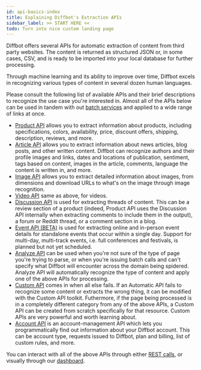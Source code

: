 ```yaml
---
id: api-basics-index
title: Explaining Diffbot's Extraction APIs
sidebar_label: >> START HERE <<
todo: Turn into nice custom landing page
---
```


Diffbot offers several APIs for automatic extraction of content from third party websites. The content is returned as structured JSON or, in some cases, CSV, and is ready to be imported into your local database for further processing.

Through machine learning and its ability to improve over time, Diffbot excels in recognizing various types of content in several dozen human languages.

Please consult the following list of available APIs and their brief descriptions to recognize the use case you're interested in. Almost all of the APIs below can be used in tandem with out [batch services](cb-basics-index) and applied to a wide range of links at once.

- [Product API](api-basics-product) allows you to extract information about products, including specifications, colors, availability, price, discount offers, shipping, description, reviews, and more.
- [Article API](api-basics-article) allows you to extract information about news articles, blog posts, and other written content. Diffbot can recognize authors and their profile images and links, dates and locations of publication, sentiment, tags based on content, images in the article, comments, language the content is written in, and more.
- [Image API](api-basics-image) allows you to extract detailed information about images, from dimensions and download URLs to what's on the image through image recognition.
- [Video API](api-basics-video) same as above, for videos.
- [Discussion API](api-basics-discussion) is used for extracting threads of content. This can be a review section of a product (indeed, Product API uses the Discussion API internally when extracting comments to include them in the output), a forum or Reddit thread, or a comment section in a blog.
- [Event API (BETA)](api-basics-event) is used for extracting online and in-person event details for standalone events that occur within a single day. Support for multi-day, multi-track events, i.e. full conferences and festivals, is planned but not yet scheduled.
- [Analyze API](api-basics-analyze) can be used when you're not sure of the type of page you're trying to parse, or when you're issuing batch calls and can't specify what Diffbot will encounter across the domain being spidered. Analyze API will automatically recognize the type of content and apply one of the above APIs for processing.
- [Custom API](api-basics-custom) comes in when all else fails. If an Automatic API fails to recognize some content or extracts the wrong thing, it can be modified with the Custom API toolkit. Futhermore, if the page being processed is in a completely different category from any of the above APIs, a Custom API can be created from scratch specifically for that resource. Custom APIs are very powerful and worth learning about.
- [Account API](api-basics-account) is an account-management API which lets you programmatically find out information about your Diffbot account. This can be account type, requests issued to Diffbot, plan and billing, list of custom rules, and more.

You can interact with all of the above APIs through either [REST calls](api-intro), or visually through our [dashboard](tutorials-new-dashboard).
